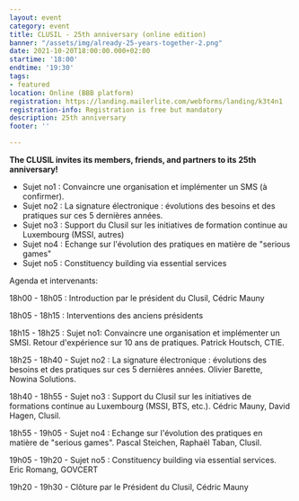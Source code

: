 ```yaml
---
layout: event
category: event
title: CLUSIL - 25th anniversary (online edition)
banner: "/assets/img/already-25-years-together-2.png"
date: 2021-10-20T18:00:00.000+02:00
startime: '18:00'
endtime: '19:30'
tags:
- featured
location: Online (BBB platform)
registration: https://landing.mailerlite.com/webforms/landing/k3t4n1
registration-info: Registration is free but mandatory
description: 25th anniversary
footer: ''

---
```

**The CLUSIL invites its members, friends, and partners to its 25th anniversary!**

* Sujet no1 : Convaincre une organisation et implémenter un SMS (à confirmer).
* Sujet no2 : La signature électronique : évolutions des besoins et des pratiques sur ces 5 dernières années.
* Sujet no3 : Support du Clusil sur les initiatives de formation continue au Luxembourg (MSSI, autres)
* Sujet no4 : Echange sur l'évolution des pratiques en matière de "serious games"
* Sujet no5 : Constituency building via essential services

Agenda et intervenants:

18h00 - 18h05 : Introduction par le président du Clusil, Cédric Mauny

18h05 - 18h15 : Interventions des anciens présidents

18h15 - 18h25 : Sujet no1: Convaincre une organisation et implémenter un SMSI. Retour d'expérience sur 10 ans de pratiques. Patrick Houtsch, CTIE.

18h25 - 18h40 - Sujet no2 : La signature électronique : évolutions des besoins et des pratiques sur ces 5 dernières années. Olivier Barette, Nowina Solutions.

18h40 - 18h55 - Sujet no3 : Support du Clusil sur les initiatives de formations continue au Luxembourg (MSSI, BTS, etc.). Cédric Mauny, David Hagen, Clusil.

18h55 - 19h05 - Sujet no4 : Echange sur l'évolution des pratiques en matière de "serious games". Pascal Steichen, Raphaël Taban, Clusil.

19h05 - 19h20 - Sujet no5 : Constituency building via essential services. Eric Romang, GOVCERT

19h20 - 19h30 - Clôture par le Président du Clusil, Cédric Mauny